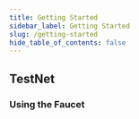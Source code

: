 ```yaml
---
title: Getting Started
sidebar_label: Getting Started 
slug: /getting-started
hide_table_of_contents: false
---
```


## TestNet

### Using the Faucet
